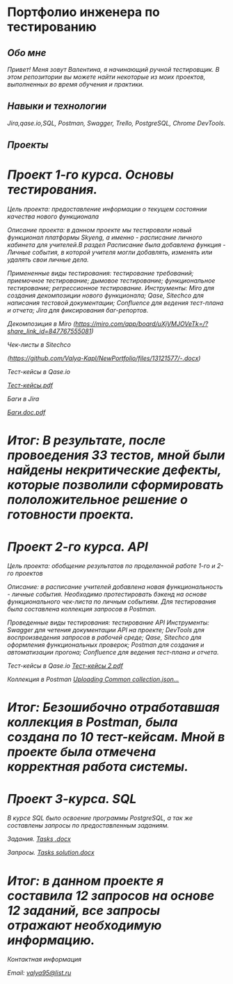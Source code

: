 # Портфолио инженера по тестированию

## <em> Обо мне <em> 

Привет! Меня зовут Валентина, я начинающий ручной тестировщик. 
В этом репозитории вы можете найти некоторые из моих проектов, выполненных во время обучения и практики. 

## <em> Навыки и технологии <em> 

Jira,qase.io,SQL, Postman, Swagger, Trello, 
PostgreSQL, Chrome DevTools.

## <em> Проекты <em> 

# Проект 1-го курса. Основы тестирования.
Цель проекта: предоставление информации о текущем состоянии качества нового функционала
<p> Описание проекта: в данном проекте мы тестировали новый функционал платформы Skyeng, а именно - расписание личного кабинета для учителей.В раздел Расписание была добавлена функция - Личные события, в которой учителя могли добавлять, изменять или удалять свои личные дела. </p>
Примененные виды тестирования:
тестирование требований;
приемочное тестирование;
дымовое тестирование;
функциональное тестирование;
регрессионное тестирование.
Инструменты:
Miro для создания декомпозиции нового функционала;
Qase, Sitechco для написания тестовой документации;
Confluence для ведения тест-плана и отчета;
Jira для фиксирования баг-репортов.

Декомпозиция в Miro
(https://miro.com/app/board/uXjVMJOVeTk=/?share_link_id=847767555081)


Чек-листы в Sitechco

(https://github.com/Valya-Kapl/NewPortfolio/files/13121577/-.docx)


Тест-кейсы в Qase.io

[Тест-кейсы.pdf](https://github.com/Valya-Kapl/NewPortfolio/files/13069746/-.pdf)

Баги в Jira

[Баги.doc.pdf](https://github.com/Valya-Kapl/NewPortfolio/files/13121703/doc.pdf)



# Итог: В результате, после провоедения 33 тестов, мной были найдены некритические дефекты, которые позволили сформировать пололожительное решение о готовности проекта.

# Проект 2-го курса. API

Цель проекта: обобщение результатов по проделанной работе 1-го и 2-го проектов
<p> Описание: в расписание учителей добавлена новая функциональность - личные события. Необходимо протестировать бэкенд на основе функционального чек-листа по личным событиям. Для тестирования была составлена коллекция запросов в Postman.</p>
Проведенные виды тестирования: тестирование API
Инструменты:
Swagger для четения документации API на проекте;
DevTools для воспроизведения запросов в рабочей среде;
Qase, Sitechco для оформления функциональных проверок;
Postman для создания и автоматизации прогона;
Confluence для ведения тест-плана и отчета.

Тест-кейсы в Qase.io [Тест-кейсы 2.pdf](https://github.com/Valya-Kapl/NewPortfolio/files/13069961/-.2.pdf)

Коллекция в Postman [Uploading Common collection.json…]()

# Итог: Безошибочно отработавшая коллекция в Postman, была создана по 10 тест-кейсам. Мной в проекте была отмечена корректная работа системы.

# Проект 3-курса. SQL
В курсе SQL было освоение программы PostgreSQL, а так же составлены запросы по предоставленным заданиям.

Задания. [Tasks .docx](https://github.com/Valya-Kapl/NewPortfolio/files/13069986/Tasks.docx)

Запросы. [Tasks solution.docx](https://github.com/Valya-Kapl/NewPortfolio/files/13069989/Tasks.solution.docx)

# Итог: в данном проекте я составила 12 запросов на основе 12 заданий, все запросы отражают необходимую информацию.



Контактная информация

Email: valya95@list.ru

